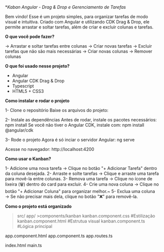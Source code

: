 **Kaban Angular - Drag & Drop e Gerenciamento de Tarefas*

Bem vindo! Esse é um projeto simples, para organizar tarefas de modo visual e intuitiva.
Criado com Angular e utilizando CDK Drag & Drop, ele permite arrastar e soltar tarefas, além
de criar e excluir colunas e tarefas. 

**O que você pode fazer?**

-> Arrastar e soltar tarefas entre colunas
-> Criar novas tarefas
-> Excluir tarefas que não são mais necessárias
-> Criar novas colunas
-> Remover colunas

**O que foi usado nesse projeto?**

* Angular
* Angular CDK Drag & Drop
* Typescript
* HTML5 + CSS3

**Como instalar e rodar o projeto**

1- Clone o repositório
   Baixe os arquivos do projeto:
   

2- Instale as dependências
   Antes de rodar, instale os pacotes necessários:
   npm install
   Se você não tiver o Angular CDK, instale com:
   npm install @angular/cdk

3- Rode o projeto
   Agora é só inciar o servidor Angular:
   ng serve

Acesse no navegador:
http://localhost:4200

**Como usar o Kanban?**

1- Adicione uma nova tarefa -> Clique no botão "+ Adicionar Tarefa" dentro da coluna desejada.
2- Arraste e solte tarefas -> Clique e arraste uma tarefa para movê-la entre colunas.
3- Remova uma tarefa -> Clique no ícone de lixeira (🗑️) dentro do card para excluir.
4- Crie uma nova coluna -> Clique no botão "+ Adicionar Coluna" para organizar melhor.~
5- Exclua uma coluna → Se não precisar mais dela, clique no botão "❌" para removê-la.

**Como o projeto está organizado**

>src/
  >app/
    >components/kanban
       kanban.component.css             #Estilização
       kanban.component.html            #Estrutua visual
       kanban.component.ts              #Lógica principal
    
   app.component.html
   app.component.ts
   app.routes.ts

 index.html
 main.ts

